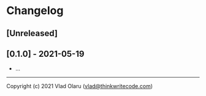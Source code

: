 # Changelog

## [Unreleased]

## [0.1.0] - 2021-05-19

* ...

---

Copyright (c) 2021 Vlad Olaru (vlad@thinkwritecode.com)
